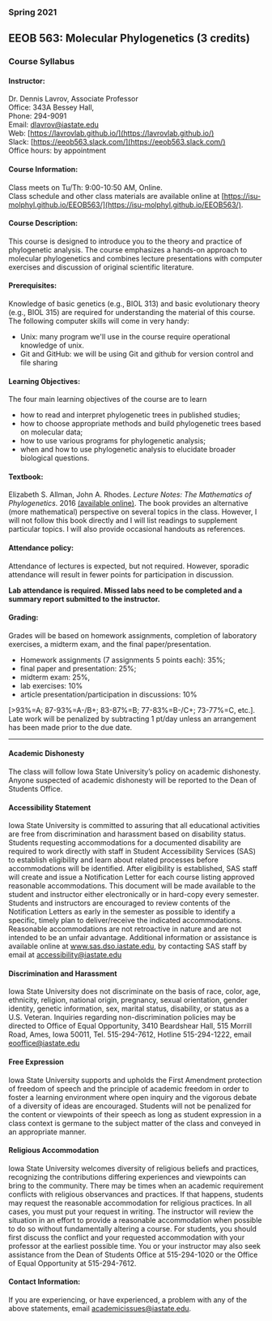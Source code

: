 ### Spring 2021
## EEOB 563: Molecular Phylogenetics (3 credits)
### Course Syllabus

#### Instructor:	
Dr. Dennis Lavrov, Associate Professor  
Office: 343A Bessey Hall,  
Phone: 294-9091  
Email: [dlavrov@iastate.edu](mailto:dlavrov@iastate.edu)  
Web: [https://lavrovlab.github.io/](https://lavrovlab.github.io/)  
Slack: [https://eeob563.slack.com/](https://eeob563.slack.com/)  
Office hours: by appointment  

#### Course Information:  
Class meets on Tu/Th: 9:00-10:50 AM, Online.   
Class schedule and other class materials are available online at [https://isu-molphyl.github.io/EEOB563/](https://isu-molphyl.github.io/EEOB563/).

#### Course Description:  
This course is designed to introduce you to the theory and practice of phylogenetic analysis.  The course emphasizes a hands-on approach to molecular phylogenetics and combines lecture presentations with computer exercises and discussion of original scientific literature.

#### Prerequisites:  
Knowledge of basic genetics (e.g., BIOL 313) and basic evolutionary theory (e.g., BIOL 315) are required for understanding the material of this course.  The following computer skills will come in very handy:

- Unix: many program we'll use in the course require operational knowledge of unix.
- Git and GitHub: we will be using Git and github for version control and file sharing

#### Learning Objectives:  
The four main learning objectives of the course are to learn 

- how to read and interpret phylogenetic trees in published studies;  
- how to choose appropriate methods and build phylogenetic trees based on molecular data;  
- how to use various programs for phylogenetic analysis;  
- when and how to use phylogenetic analysis to elucidate broader biological questions.  

#### Textbook:  
Elizabeth S. Allman, John A. Rhodes. *Lecture Notes: The Mathematics of Phylogenetics*.  2016 [(available online)](https://jarhodesuaf.github.io/PhyloBook.pdf). The book provides an alternative (more mathematical) perspective on several topics in the class. However, I will not follow this book directly and I will list readings to supplement particular topics.  I will also provide occasional handouts as references.

#### Attendance policy:  
Attendance of lectures is expected, but not required. However, sporadic attendance will result in fewer points for participation in discussion.

__Lab attendance is required. Missed labs need to be completed and a summary report submitted to the instructor.__

#### Grading:  
Grades will be based on homework assignments, completion of laboratory exercises, a midterm exam, and the final paper/presentation.  

- Homework assignments (7 assignments 5 points each): 35%; 
- final paper and presentation: 25%; 
- midterm exam: 25%, 
- lab exercises: 10%
- article presentation/participation in discussions: 10% 

[>93%=A; 87-93%=A-/B+; 83-87%=B; 77-83%=B-/C+; 73-77%=C, etc.]. Late work will be penalized by subtracting 1 pt/day unless an arrangement has been made prior to the due date.

---
#### Academic Dishonesty

The class will follow Iowa State University’s policy on academic dishonesty.  Anyone suspected of academic dishonesty will be reported to the Dean of Students Office.

#### Accessibility Statement

Iowa State University is committed to assuring that all educational activities are free from discrimination and harassment based on disability status.  Students requesting accommodations for a documented disability are required to work directly with staff in Student Accessibility Services (SAS) to establish eligibility and learn about related processes before accommodations will be identified.  After eligibility is established, SAS staff will create and issue a Notification Letter for each course listing approved reasonable accommodations. This document will be made available to the student and instructor either electronically or in hard-copy every semester.  Students and instructors are encouraged to review contents of the Notification Letters as early in the semester as possible to identify a specific, timely plan to deliver/receive the indicated accommodations.  Reasonable accommodations are not retroactive in nature and are not intended to be an unfair advantage.  Additional information or assistance is available online at www.sas.dso.iastate.edu, by contacting SAS staff by email at [accessibility@iastate.edu](mailto:accessibility@iastate.edu)

#### Discrimination and Harassment

Iowa State University does not discriminate on the basis of race, color, age, ethnicity, religion, national origin, pregnancy, sexual orientation, gender identity, genetic information, sex, marital status, disability, or status as a U.S. Veteran. Inquiries regarding non-discrimination policies may be directed to Office of Equal Opportunity, 3410 Beardshear Hall, 515 Morrill Road, Ames, Iowa 50011, Tel. 515-294-7612,  Hotline 515-294-1222, email [eooffice@iastate.edu](eooffice@iastate.edu)

#### Free Expression

Iowa State University supports and upholds the First Amendment protection of freedom of speech and the principle of academic freedom in order to foster a learning environment where open inquiry and the vigorous debate of a diversity of ideas are encouraged. Students will not be penalized for the content or viewpoints of their speech as long as student expression in a class context is germane to the subject matter of the class and conveyed in an appropriate manner.

#### Religious Accommodation

Iowa State University welcomes diversity of religious beliefs and practices, recognizing the contributions differing experiences and viewpoints can bring to the community. There may be times when an academic requirement conflicts with religious observances and practices. If that happens, students may request the reasonable accommodation for religious practices. In all cases, you must put your request in writing. The instructor will review the situation in an effort to provide a reasonable accommodation when possible to do so without fundamentally altering a course. For students, you should first discuss the conflict and your requested accommodation with your professor at the earliest possible time. You or your instructor may also seek assistance from the Dean of Students Office at 515-294-1020 or the Office of Equal Opportunity at 515-294-7612.

#### Contact Information:  
If you are experiencing, or have experienced, a problem with any of the above statements, email [academicissues@iastate.edu](mailto:academicissues@iastate.edu).
